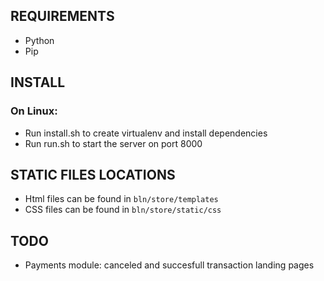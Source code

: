 ## REQUIREMENTS
* Python
* Pip

## INSTALL
### On Linux:
* Run install.sh to create virtualenv and install dependencies
* Run run.sh to start the server on port 8000

## STATIC FILES LOCATIONS
* Html files can be found in `bln/store/templates`
* CSS files can be found in `bln/store/static/css`

## TODO
* Payments module: canceled and succesfull transaction landing pages